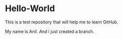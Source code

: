 # Hello-World
This is a test repository that will help me to learn GitHub.

My name is Anil. And i just created a branch.

